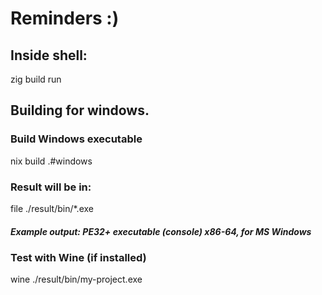 # Reminders :)

## Inside shell:
zig build run

## Building for windows.
### Build Windows executable
nix build .#windows

### Result will be in:
file ./result/bin/*.exe
##### Example output: PE32+ executable (console) x86-64, for MS Windows

### Test with Wine (if installed)
wine ./result/bin/my-project.exe
